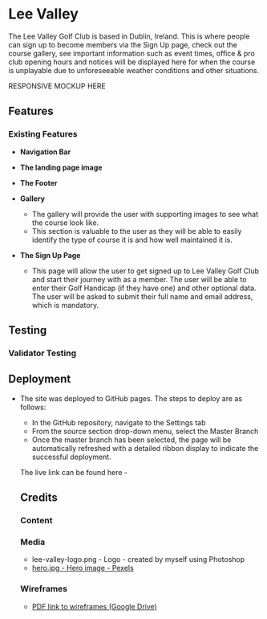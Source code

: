 # Lee Valley

The Lee Valley Golf Club is based in Dublin, Ireland. This is where people can sign up to become members via the Sign Up page, check out the course gallery, see important information such as event times,
office & pro club opening hours and notices will be displayed here for when the course is unplayable due to unforeseeable weather conditions and other situations. 

RESPONSIVE MOCKUP HERE

## Features 

### Existing Features

- __Navigation Bar__

- __The landing page image__

- __The Footer__ 

- __Gallery__
  - The gallery will provide the user with supporting images to see what the course look like. 
  - This section is valuable to the user as they will be able to easily identify the type of course it is and how well maintained it is.

- __The Sign Up Page__

  - This page will allow the user to get signed up to Lee Valley Golf Club and start their journey with as a member. The user will be able to enter their Golf Handicap (if they have one) and other optional data. The user will be asked to submit their full name and email address, which is mandatory. 

## Testing 

### Validator Testing 

## Deployment

- The site was deployed to GitHub pages. The steps to deploy are as follows: 
  - In the GitHub repository, navigate to the Settings tab 
  - From the source section drop-down menu, select the Master Branch
  - Once the master branch has been selected, the page will be automatically refreshed with a detailed ribbon display to indicate the successful deployment. 

  The live link can be found here - 

  ## Credits 

  ### Content 

  ### Media

  * lee-valley-logo.png - Logo - created by myself using Photoshop
  * [hero.jpg - Hero image - Pexels](https://www.pexels.com/photo/cottage-on-grassy-hill-near-golf-course-under-cloudless-blue-sky-6871281/)

  ### Wireframes
  
  * [PDF link to wireframes (Google Drive)](https://drive.google.com/file/d/1z1TQskqceuVeLCms8eKZLK4_5e7dnxOJ/view?usp=share_link)